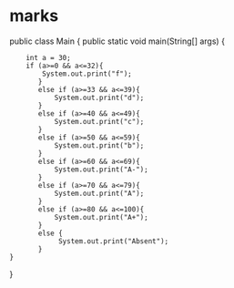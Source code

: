 # marks
public class Main
{
	public static void main(String[] args) {
	    
	    int a = 30;
	    if (a>=0 && a<=32){
	        System.out.print("f");
	       }
	       else if (a>=33 && a<=39){
	           System.out.print("d");
	       }
	       else if (a>=40 && a<=49){
	           System.out.print("c");
	       }
	       else if (a>=50 && a<=59){
	           System.out.print("b");
	       }
	       else if (a>=60 && a<=69){
	           System.out.print("A-");
	       }
	       else if (a>=70 && a<=79){
	           System.out.print("A");
	       }
	       else if (a>=80 && a<=100){
	           System.out.print("A+");
	       }
	       else {
	            System.out.print("Absent");
	       }
	}
}
